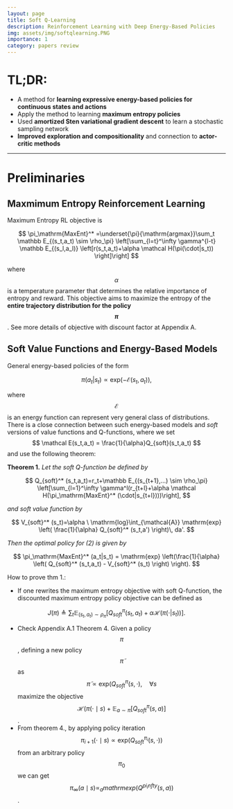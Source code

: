 ```yaml
---
layout: page
title: Soft Q-Learning
description: Reinforcement Learning with Deep Energy-Based Policies
img: assets/img/softqlearning.PNG
importance: 1
category: papers review
---
```


# TL;DR:
- A method for **learning expressive energy-based policies for continuous states and actions**
- Apply the method to learning **maximum entropy policies**
- Used **amortized Sten variational gradient descent** to learn a stochastic sampling network
- **Improved exploration and compositionality** and connection to **actor-critic methods**

--------

# Preliminaries
## Maxmimum Entropy Reinforcement Learning
Maximum Entropy RL objective is

$$
\pi_\mathrm{MaxEnt}^* =\underset{\pi}{\mathrm{argmax}}\sum_t \mathbb E_{(s_t,a_t) \sim \rho_\pi} \left[\sum_{l=t}^\infty \gamma^{l-t} \mathbb E_{(s_l,a_l)} \left[r(s_t,a_t)+\alpha \mathcal H(\pi(\cdot|s_t)) \right]\right]
$$

where $$ \alpha $$ is a temperature parameter that determines the relative importance of entropy and reward. This objective aims to maximize the entropy of the **entire trajectory distribution for the policy $$ \pi $$**. See more details of objective with discount factor at Appendix A.



## Soft Value Functions and Energy-Based Models
General energy-based policies of the form

$$
\pi(a_t|s_t) \propto \mathrm{exp}(-\mathcal E(s_t,a_t)),
$$

where $$ \mathcal E $$ is an energy function can represent very general class of distributions. There is a close connection between such energy-based models and *soft* versions of value functions and Q-functions, where we set $$ \mathcal E(s_t,a_t) = \frac{1}{\alpha}Q_{soft}(s_t,a_t) $$ and use the following theorem:



**Theorem 1.** *Let the soft Q-function be defined by*

$$
Q_{soft}^* (s_t,a_t)=r_t+\mathbb E_{(s_{t+1},...) \sim \rho_\pi} \left[\sum_{l=1}^\infty \gamma^l(r_{t+l}+\alpha \mathcal H(\pi_\mathrm{MaxEnt}^* (\cdot|s_{t+l})))\right],
$$

*and soft value function by*

$$
V_{soft}^* (s_t)=\alpha \ \mathrm{log}\int_{\mathcal{A}} \mathrm{exp} \left( \frac{1}{\alpha} Q_{soft}^* (s_t,a') \right)\, da'.
$$

*Then the optimal policy for (2) is given by*

$$ 
\pi_\mathrm{MaxEnt}^* (a_t|s_t) = \mathrm{exp} \left(\frac{1}{\alpha} \left( Q_{soft}^* (s_t,a_t) - V_{soft}^* (s_t) \right) \right).
$$

How to prove thm 1.:
- If one rewrites the maximum entropy objective with soft Q-function, the discounted maximum entropy policy objective can be defined as

$$
J(\pi) \triangleq \sum_t \mathbb E_{(s_t,a_t) \sim \rho_\pi} \left[Q_{soft}^\pi(s_t,a_t)+\alpha \mathcal H(\pi(\cdot|s_t))\right].
$$

- Check Appendix A.1 Theorem 4. Given a policy $$ \pi $$ , defining a new policy $$ \tilde{\pi} $$ as $$ \tilde{\pi} \propto \mathrm{exp} (Q_{soft}^\pi (s, \cdot), \quad \forall s $$ maximize the objective $$ \mathcal H(\pi(\cdot \mid s)+\mathbb E_{a \sim \pi} \left[ Q_{soft}^\pi (s,a)\right] $$.
- From theorem 4., by applying policy iteration $$ \pi_{i+1}(\cdot \mid s) \propto \mathrm{exp}(Q_{soft}^{\pi_i}(s,\cdot)) $$ from an arbitrary policy $$ \pi_0 $$ we can get $$ \pi_\infty(a \mid s) \propto_a mathrm{exp}(Q^{pi_infty}(s,a)) $$.
